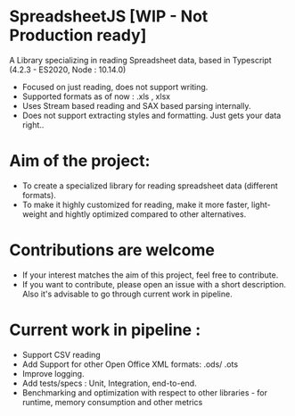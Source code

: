 # SpreadsheetJS [WIP - Not Production ready]
A Library specializing in reading Spreadsheet data, based in Typescript (4.2.3 - ES2020, Node : 10.14.0)
* Focused on just reading, does not support writing.
* Supported formats as of now : .xls , xlsx 
* Uses Stream based reading and SAX based parsing internally.
* Does not support extracting styles and formatting. Just gets your data right..


# Aim of the project:
* To create a specialized library for reading spreadsheet data (different formats).
* To make it highly customized for reading, make it more faster, light-weight and hightly optimized compared to other alternatives.


# Contributions are welcome
* If your interest matches the aim of this project, feel free to contribute.
* If you want to contribute, please open an issue with a short description. Also it's advisable to go through current work in pipeline.


# Current work in pipeline :
* Support CSV reading
* Add Support for other Open Office XML formats: .ods/ .ots
* Improve logging.
* Add tests/specs : Unit, Integration, end-to-end.
* Benchmarking and optimization with respect to other libraries - for runtime, memory consumption and other metrics
